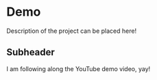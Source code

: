 # Demo

Description of the project can be placed here!

## Subheader

I am following along the YouTube demo video, yay!